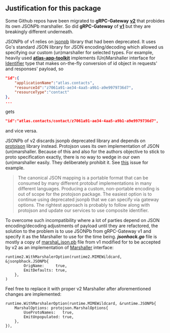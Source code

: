 
## Justification for this package

Some Github repos have been migrated to **gRPC-Gateway** [**v2**](https://github.com/grpc-ecosystem/grpc-gateway) that probides its own JSONPb marshaller. So did **gRPC-Gateway** of [**v1**](https://github.com/grpc-ecosystem/grpc-gateway/tree/v1) but they are breakingly different underneath.

JSONPb of v1 relies on [jsonpb](https://pkg.go.dev/github.com/golang/protobuf/jsonpb) library that had been deprecated. It uses Go's standard JSON library for JSON encoding/decoding which allowed us specifying our custom (un)marshaller for selected types. For example,  heavily used [**atlas-app-toolkit**](https://github.com/infobloxopen/atlas-app-toolkit) implements (Un)Marshaller interface for [Identifier](https://github.com/infobloxopen/atlas-app-toolkit/tree/master/rpc/resource) type that makes on-the-fly conversion of id object in requests' and responses' payload, so
```json
"id":{
    "applicationName":"atlas.contacts",
    "resourceId":"z7061a91-ae34-4aa5-a9b1-a9e9979736d7",
    "resourceType":"contact"
},
...
```
gets
```json
"id":"atlas.contacts/contact/z7061a91-ae34-4aa5-a9b1-a9e9979736d7",
```
and vice versa.

JSONPb of v2 discards jsonpb deprecated library and depends on [protojson](https://pkg.go.dev/google.golang.org/protobuf/encoding/protojson) library instead. Protojson uses its own implementation of JSON (un)marshaller. Because of this and also for the authors objective to stick to proto specification exactly, there is no way to wedge in our own (un)marshaller easily. They deliberately prohibit it. See [this](https://github.com/golang/protobuf/issues/1098) issue for example.

> The canonical JSON mapping is a portable format that can be consumed by many different protobuf implementations in many different languages. Producing a custom, non-portable encoding is out of scope for the protojson package.
The easiest option is to continue using deprecated jsonpb that we can specify via gateway options. The rightest approach is probably to follow along with protojson and update our services to use composite identifier.

To overcome such incompatibility where a lot of parties depend on JSON encoding/decoding adjustments of payload until they are refactored, the solution to the problem is to use JSONPb from gRPC-Gateway v1 and specify it as the Marshaller to use for the time being. **_jsonhack.go_** file is mostly a copy of [marshal_json.pb](https://github.com/grpc-ecosystem/grpc-gateway/blob/v1/runtime/marshal_jsonpb.go) file from v1 modified for to be accepted by v2 as an implementation of [Marshaller](https://github.com/grpc-ecosystem/grpc-gateway/blob/master/runtime/marshaler.go) interface:
```golang
runtime2.WithMarshalerOption(runtime2.MIMEWildcard, &jsonpbhack.JSONPb{
		OrigName:     true,
		EmitDefaults: true,
	},
)
```

Feel free to replace it with proper v2 Marshaller after aforementioned changes are implemented:
```golang 
runtime.WithMarshalerOption(runtime.MIMEWildcard, &runtime.JSONPb{
	MarshalOptions: protojson.MarshalOptions{
		UseProtoNames:   true,
		EmitUnpopulated: true,
	},
}),
```

